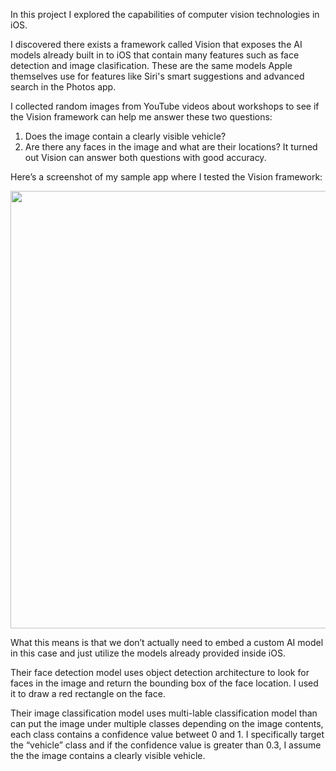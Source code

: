 In this project I explored the capabilities of computer vision technologies in iOS.

I discovered there exists a framework called Vision that exposes the 
AI models already built in to iOS that contain many features such as 
face detection and image clasification.
These are the same models Apple themselves use for features like 
Siri's smart suggestions and advanced search in the Photos app.

I collected random images from YouTube videos about workshops to see 
if the Vision framework can help me answer these two questions:
1. Does the image contain a clearly visible vehicle?
1. Are there any faces in the image and what are their locations?
It turned out Vision can answer both questions with good accuracy.

Here’s a screenshot of my sample app where I tested the Vision framework:

<img src="https://user-images.githubusercontent.com/27203112/187046973-303beb0a-3644-4264-9eca-3c454b578288.png" height="700"/>

What this means is that we don’t actually need to embed a custom AI 
model in this case and just utilize the models already provided 
inside iOS.

Their face detection model uses object detection architecture to look 
for faces in the image and return the bounding box of the face 
location. I used it to draw a red rectangle on the face.

Their image classification model uses multi-lable classification model
than can put the image under multiple classes depending on the image 
contents, each class contains a confidence value betweet 0 and 1. I 
specifically target the “vehicle” class and if the confidence value is 
greater than 0.3, I assume the the image contains a clearly visible vehicle.
